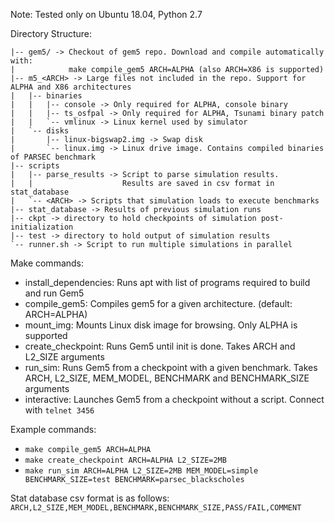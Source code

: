 Note: Tested only on Ubuntu 18.04, Python 2.7

Directory Structure:
```
|-- gem5/ -> Checkout of gem5 repo. Download and compile automatically with:
|            make compile_gem5 ARCH=ALPHA (also ARCH=X86 is supported)
|-- m5_<ARCH> -> Large files not included in the repo. Support for ALPHA and X86 architectures
|   |-- binaries
|   |   |-- console -> Only required for ALPHA, console binary
|   |   |-- ts_osfpal -> Only required for ALPHA, Tsunami binary patch
|   |   `-- vmlinux -> Linux kernel used by simulator
|   `-- disks
|       |-- linux-bigswap2.img -> Swap disk
|       `-- linux.img -> Linux drive image. Contains compiled binaries of PARSEC benchmark
|-- scripts
|   |-- parse_results -> Script to parse simulation results.
|   |                    Results are saved in csv format in stat_database
|   `-- <ARCH> -> Scripts that simulation loads to execute benchmarks
|-- stat_database -> Results of previous simulation runs
|-- ckpt -> directory to hold checkpoints of simulation post-initialization
|-- test -> directory to hold output of simulation results
`-- runner.sh -> Script to run multiple simulations in parallel
```

Make commands:
- install\_dependencies: Runs apt with list of programs required to build and run Gem5
- compile\_gem5: Compiles gem5 for a given architecture. (default: ARCH=ALPHA)
- mount\_img: Mounts Linux disk image for browsing. Only ALPHA is supported
- create\_checkpoint: Runs Gem5 until init is done. Takes ARCH and L2\_SIZE arguments
- run\_sim: Runs Gem5 from a checkpoint with a given benchmark. Takes ARCH, L2\_SIZE, MEM\_MODEL, BENCHMARK and BENCHMARK\_SIZE arguments
- interactive: Launches Gem5 from a checkpoint without a script. Connect with `telnet 3456`

Example commands:
- `make compile_gem5 ARCH=ALPHA`
- `make create_checkpoint ARCH=ALPHA L2_SIZE=2MB`
- `make run_sim ARCH=ALPHA L2_SIZE=2MB MEM_MODEL=simple BENCHMARK_SIZE=test BENCHMARK=parsec_blackscholes`

Stat database csv format is as follows:
`ARCH,L2_SIZE,MEM_MODEL,BENCHMARK,BENCHMARK_SIZE,PASS/FAIL,COMMENT`
